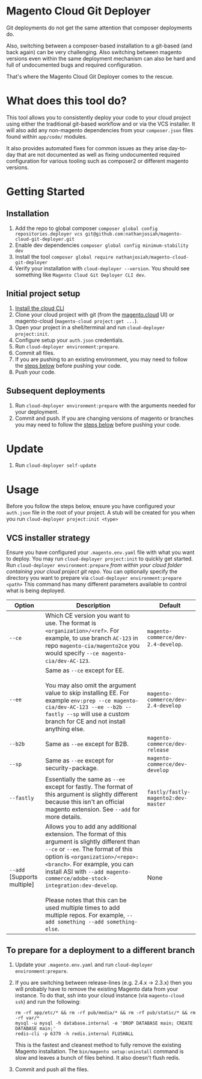 Magento Cloud Git Deployer
=====

Git deployments do not get the same attention that composer deployments do.

Also, switching between a composer-based installation to a git-based (and back again) can be very challenging. Also switching between magento versions even within the same deployment mechanism can also be hard and full of undocumented bugs and required configuration.

That's where the Magento Cloud Git Deployer comes to the rescue.

# What does this tool do?

This tool allows you to consistently deploy your code to your cloud project using either the traditional git-based workflow and or via the VCS installer. It will also add any non-magento dependencies from your `composer.json` files found within `app/code/` modules. 

It also provides automated fixes for common issues as they arise day-to-day that are not documented as well as fixing undocumented required configuration for various tooling such as composer2 or different magento versions.

# Getting Started

## Installation
1. Add the repo to global composer `composer global config repositories.deployer vcs git@github.com:nathanjosiah/magento-cloud-git-deployer.git`
2. Enable dev dependencies `composer global config minimum-stability dev`
3. Install the tool `composer global require nathanjosiah/magento-cloud-git-deployer`
4. Verify your installation with `cloud-deployer --version`. You should see something like `Magento Cloud Git Deployer CLI dev`.

## Initial project setup
1. [Install the cloud CLI](https://devdocs.magento.com/cloud/reference/cli-ref-topic.html)
2. Clone your cloud project with git (from the [magento.cloud](https://magento.cloud/) UI) or magento-cloud (`magento-cloud project:get ...`).
4. Open your project in a shell/terminal and run `cloud-deployer project:init`.
5. Configure setup your `auth.json` credentials.
7. Run `cloud-deployer environment:prepare`. 
8. Commit all files.
9. If you are pushing to an existing environment, you may need to follow the [steps below](#to-prepare-for-a-deployment-to-a-different-branch) before pushing your code.
10. Push your code.

## Subsequent deployments
1. Run `cloud-deployer environment:prepare` with the arguments needed for your deployment.
2. Commit and push. If you are changing versions of magento or branches you may need to follow the [steps below](#to-prepare-for-a-deployment-to-a-different-branch) before pushing your code.


# Update
1. Run `cloud-deployer self-update`

# Usage
Before you follow the steps below, ensure you have configured your `auth.json` file in the root of your project. A stub will be created for you when you run `cloud-deployer project:init <type>`

## VCS installer strategy
 Ensure you have configured your `.magento.env.yaml` file with what you want to deploy. You may run `cloud-deployer project:init` to quickly get started.
 Run `cloud-deployer environment:prepare` _from within your cloud folder containing your cloud project git repo_. You can optionally specify the directory you want to prepare via `cloud-deployer environment:prepare <path>`
   This command has many different parameters available to control what is being deployed.

   Option|Description|Default
   ------|-----------|-------
   `--ce`|Which CE version you want to use. The format is `<organization>/<ref>`. For example, to use branch `AC-123` in repo `magento-cia/magento2ce` you would specify `--ce magento-cia/dev-AC-123`.| `magento-commerce/dev-2.4-develop`.
   `--ee`|Same as `--ce` except for EE.<br/><br/>You may also omit the argument value to skip installing EE. For example `env:prep --ce magento-cia/dev-AC-123 --ee --b2b --fastly --sp` will use a custom branch for CE and not install anything else.| `magento-commerce/dev-2.4-develop` 
   `--b2b`|Same as `--ee` except for B2B.|`magento-commerce/dev-release` 
   `--sp`|Same as `--ee` except for security-package.|`magento-commerce/dev-develop` 
   `--fastly`|Essentially the same as `--ee` except for fastly. The format of this argument is slightly different because this isn't an official magento extension. See `--add` for more details.|`fastly/fastly-magento2:dev-master` 
   `--add` \[Supports multiple]|Allows you to add any additional extension. The format of this argument is slightly different than `--ce` or `--ee`. The format of this option is `<organization>/<repo>:<branch>`. For example, you can install ASI with `--add magento-commerce/adobe-stock-integration:dev-develop`.<br/><br/>Please notes that this can be used multiple times to add multiple repos. For example, `--add something --add something-else`.|None 


## To prepare for a deployment to a different branch

1. Update your `.magento.env.yaml` and run `cloud-deployer environment:prepare`.
1. If you are switching between release-lines (e.g. 2.4.x -> 2.3.x) then you will probably have to remove the existing Magento data from your instance. 
   To do that, ssh into your cloud instance (via `magento-cloud ssh`) and run the following:
   ```
   rm -rf app/etc/* && rm -rf pub/media/* && rm -rf pub/static/* && rm -rf var/*
   mysql -u mysql -h database.internal -e 'DROP DATABASE main; CREATE DATABASE main;'
   redis-cli -p 6379 -h redis.internal FLUSHALL
   ```
   
   This is the fastest and cleanest method to fully remove the existing Magento installation. The `bin/magento setup:uninstall` command is slow and leaves a bunch of files behind. It also doesn't flush redis. 
1. Commit and push all the files.
